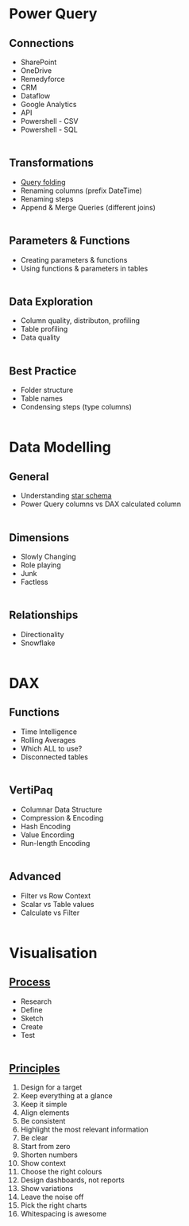 # Power Query

## Connections

- SharePoint
- OneDrive
- Remedyforce
- CRM
- Dataflow
- Google Analytics
- API
- Powershell - CSV
- Powershell - SQL
<br/><br/>

## Transformations

- [Query folding](https://docs.microsoft.com/en-us/power-query/power-query-folding)
- Renaming columns (prefix DateTime)
- Renaming steps
- Append & Merge Queries (different joins)
<br/><br/>

## Parameters & Functions

- Creating parameters & functions
- Using functions & parameters in tables
<br/><br/>

## Data Exploration

- Column quality, distributon, profiling
- Table profiling
- Data quality
<br/><br/>

## Best Practice

- Folder structure
- Table names
- Condensing steps (type columns)
<br/><br/>

# Data Modelling

## General

- Understanding [star schema](https://docs.microsoft.com/en-us/power-bi/guidance/star-schema)
- Power Query columns vs DAX calculated column
<br/><br/>

## Dimensions

- Slowly Changing
- Role playing
- Junk
- Factless
<br/><br/>

## Relationships

- Directionality
- Snowflake
<br/><br/>

# DAX

## Functions

- Time Intelligence
- Rolling Averages
- Which ALL to use?
- Disconnected tables
<br/><br/>

## VertiPaq

- Columnar Data Structure
- Compression & Encoding
- Hash Encoding
- Value Encording
- Run-length Encoding
<br/><br/>

## Advanced

- Filter vs Row Context
- Scalar vs Table values
- Calculate vs Filter
<br/><br/>

# Visualisation

## [Process](https://emckclac.sharepoint.com/sites/its3/eas/data/Reporting/Operational/Process-Design.pptx?web=1)

- Research
- Define
- Sketch
- Create
- Test
<br/><br/>

## [Principles](https://youtu.be/-tdkUYrzrio)

1. Design for a target
2. Keep everything at a glance
3. Keep it simple
4. Align elements
5. Be consistent
6. Highlight the most relevant information
7. Be clear
8. Start from zero
9. Shorten numbers
10. Show context
11. Choose the right colours
12. Design dashboards, not reports
13. Show variations
14. Leave the noise off
15. Pick the right charts
16. Whitespacing is awesome
<br/><br/>


